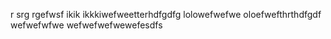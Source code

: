 r
srg
rgefwsf
ikik
ikkkiwefweetterhdfgdfg
lolowefwefwe
oloefwefthrthdfgdf
wefwefwfwe
wefwefwefwewefesdfs
